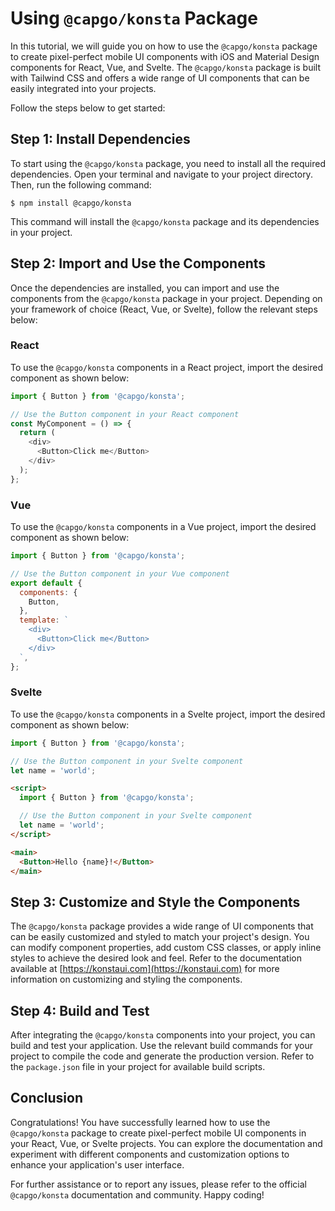 # Using `@capgo/konsta` Package

In this tutorial, we will guide you on how to use the `@capgo/konsta` package to create pixel-perfect mobile UI components with iOS and Material Design components for React, Vue, and Svelte. The `@capgo/konsta` package is built with Tailwind CSS and offers a wide range of UI components that can be easily integrated into your projects.

Follow the steps below to get started:

## Step 1: Install Dependencies

To start using the `@capgo/konsta` package, you need to install all the required dependencies. Open your terminal and navigate to your project directory. Then, run the following command:

```shell
$ npm install @capgo/konsta
```

This command will install the `@capgo/konsta` package and its dependencies in your project.

## Step 2: Import and Use the Components

Once the dependencies are installed, you can import and use the components from the `@capgo/konsta` package in your project. Depending on your framework of choice (React, Vue, or Svelte), follow the relevant steps below:

### React

To use the `@capgo/konsta` components in a React project, import the desired component as shown below:

```javascript
import { Button } from '@capgo/konsta';

// Use the Button component in your React component
const MyComponent = () => {
  return (
    <div>
      <Button>Click me</Button>
    </div>
  );
};
```

### Vue

To use the `@capgo/konsta` components in a Vue project, import the desired component as shown below:

```javascript
import { Button } from '@capgo/konsta';

// Use the Button component in your Vue component
export default {
  components: {
    Button,
  },
  template: `
    <div>
      <Button>Click me</Button>
    </div>
  `,
};
```

### Svelte

To use the `@capgo/konsta` components in a Svelte project, import the desired component as shown below:

```javascript
import { Button } from '@capgo/konsta';

// Use the Button component in your Svelte component
let name = 'world';
```

```html
<script>
  import { Button } from '@capgo/konsta';

  // Use the Button component in your Svelte component
  let name = 'world';
</script>

<main>
  <Button>Hello {name}!</Button>
</main>
```

## Step 3: Customize and Style the Components

The `@capgo/konsta` package provides a wide range of UI components that can be easily customized and styled to match your project's design. You can modify component properties, add custom CSS classes, or apply inline styles to achieve the desired look and feel. Refer to the documentation available at [https://konstaui.com](https://konstaui.com) for more information on customizing and styling the components.

## Step 4: Build and Test

After integrating the `@capgo/konsta` components into your project, you can build and test your application. Use the relevant build commands for your project to compile the code and generate the production version. Refer to the `package.json` file in your project for available build scripts.

## Conclusion

Congratulations! You have successfully learned how to use the `@capgo/konsta` package to create pixel-perfect mobile UI components in your React, Vue, or Svelte projects. You can explore the documentation and experiment with different components and customization options to enhance your application's user interface.

For further assistance or to report any issues, please refer to the official `@capgo/konsta` documentation and community. Happy coding!
